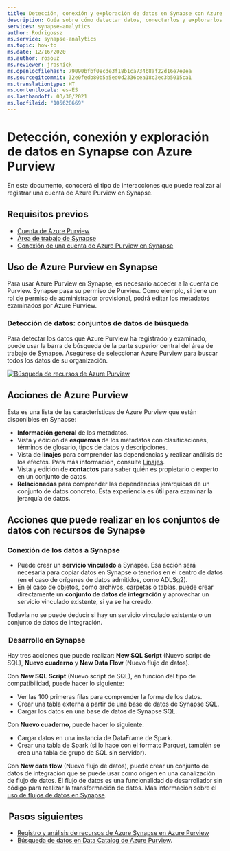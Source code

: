 ```yaml
---
title: Detección, conexión y exploración de datos en Synapse con Azure Purview
description: Guía sobre cómo detectar datos, conectarlos y explorarlos en Synapse
services: synapse-analytics
author: Rodrigossz
ms.service: synapse-analytics
ms.topic: how-to
ms.date: 12/16/2020
ms.author: rosouz
ms.reviewer: jrasnick
ms.openlocfilehash: 79090bfbf08cde3f18b1ca734b8af22d16e7e0ea
ms.sourcegitcommit: 32e0fedb80b5a5ed0d2336cea18c3ec3b5015ca1
ms.translationtype: HT
ms.contentlocale: es-ES
ms.lasthandoff: 03/30/2021
ms.locfileid: "105628669"
---
```

# <a name="discover-connect-and-explore-data-in-synapse-using-azure-purview"></a>Detección, conexión y exploración de datos en Synapse con Azure Purview 

En este documento, conocerá el tipo de interacciones que puede realizar al registrar una cuenta de Azure Purview en Synapse. 

## <a name="prerequisites"></a>Requisitos previos 

- [Cuenta de Azure Purview](../../purview/create-catalog-portal.md) 
- [Área de trabajo de Synapse](../quickstart-create-workspace.md) 
- [Conexión de una cuenta de Azure Purview en Synapse](quickstart-connect-azure-purview.md) 

## <a name="using-azure-purview-in-synapse"></a>Uso de Azure Purview en Synapse 

Para usar Azure Purview en Synapse, es necesario acceder a la cuenta de Purview. Synapse pasa su permiso de Purview. Como ejemplo, si tiene un rol de permiso de administrador provisional, podrá editar los metadatos examinados por Azure Purview. 

### <a name="data-discovery-search-datasets"></a>Detección de datos: conjuntos de datos de búsqueda 

Para detectar los datos que Azure Purview ha registrado y examinado, puede usar la barra de búsqueda de la parte superior central del área de trabajo de Synapse. Asegúrese de seleccionar Azure Purview para buscar todos los datos de su organización. 

[![Búsqueda de recursos de Azure Purview](./media/purview-access.png)](./media/purview-access.png#lightbox)

## <a name="azure-purview-actions"></a>Acciones de Azure Purview 

Esta es una lista de las características de Azure Purview que están disponibles en Synapse: 
- **Información general** de los metadatos. 
- Vista y edición de **esquemas** de los metadatos con clasificaciones, términos de glosario, tipos de datos y descripciones. 
- Vista de **linajes** para comprender las dependencias y realizar análisis de los efectos. Para más información, consulte [Linajes](../../purview/catalog-lineage-user-guide.md).
- Vista y edición de **contactos** para saber quién es propietario o experto en un conjunto de datos. 
- **Relacionadas** para comprender las dependencias jerárquicas de un conjunto de datos concreto. Esta experiencia es útil para examinar la jerarquía de datos.

## <a name="actions-that-you-can-perform-over-datasets-with-synapse-resources"></a>Acciones que puede realizar en los conjuntos de datos con recursos de Synapse 

### <a name="connect-data-to-synapse"></a>Conexión de los datos a Synapse 

- Puede crear un **servicio vinculado** a Synapse. Esa acción será necesaria para copiar datos en Synapse o tenerlos en el centro de datos (en el caso de orígenes de datos admitidos, como ADLSg2). 
- En el caso de objetos, como archivos, carpetas o tablas, puede crear directamente un **conjunto de datos de integración** y aprovechar un servicio vinculado existente, si ya se ha creado. 

Todavía no se puede deducir si hay un servicio vinculado existente o un conjunto de datos de integración. 

###  <a name="develop-in-synapse"></a>Desarrollo en Synapse 

Hay tres acciones que puede realizar: **New SQL Script** (Nuevo script de SQL), **Nuevo cuaderno** y **New Data Flow** (Nuevo flujo de datos). 

Con **New SQL Script** (Nuevo script de SQL), en función del tipo de compatibilidad, puede hacer lo siguiente: 
- Ver las 100 primeras filas para comprender la forma de los datos. 
- Crear una tabla externa a partir de una base de datos de Synapse SQL. 
- Cargar los datos en una base de datos de Synapse SQL. 
 
Con **Nuevo cuaderno**, puede hacer lo siguiente: 
- Cargar datos en una instancia de DataFrame de Spark. 
- Crear una tabla de Spark (si lo hace con el formato Parquet, también se crea una tabla de grupo de SQL sin servidor). 
 
Con **New data flow** (Nuevo flujo de datos), puede crear un conjunto de datos de integración que se puede usar como origen en una canalización de flujo de datos. El flujo de datos es una funcionalidad de desarrollador sin código para realizar la transformación de datos. Más información sobre el [uso de flujos de datos en Synapse](../quickstart-data-flow.md).

##  <a name="nextsteps"></a>Pasos siguientes 

- [Registro y análisis de recursos de Azure Synapse en Azure Purview](../../purview/register-scan-azure-synapse-analytics.md)
- [Búsqueda de datos en Data Catalog de Azure Purview](../../purview/how-to-search-catalog.md).
